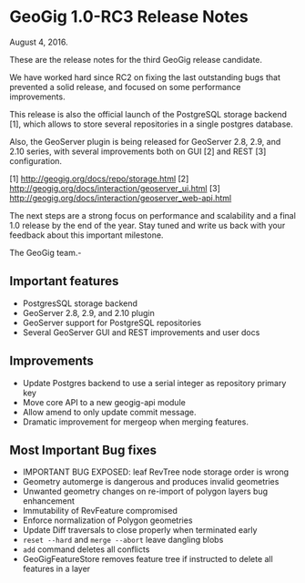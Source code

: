 GeoGig 1.0-RC3 Release Notes
============================

August 4, 2016.

These are the release notes for the third GeoGig release candidate.

We have worked hard since RC2 on fixing the last outstanding bugs that prevented 
a solid release, and focused on some performance improvements.

This release is also the official launch of the PostgreSQL storage backend [1],
which allows to store several repositories in a single postgres database.

Also, the GeoServer plugin is being released for GeoServer 2.8, 2.9, and 2.10 series,
with several improvements both on GUI [2] and REST [3] configuration.

[1] <http://geogig.org/docs/repo/storage.html>
[2] <http://geogig.org/docs/interaction/geoserver_ui.html>
[3] <http://geogig.org/docs/interaction/geoserver_web-api.html>

The next steps are a strong focus on performance and scalability and a final
1.0 release by the end of the year. Stay tuned and write us back with your 
feedback about this important milestone.

The GeoGig team.-

Important features
------------------

- PostgresSQL storage backend
- GeoServer 2.8, 2.9, and 2.10 plugin
- GeoServer support for PostgreSQL repositories
- Several GeoServer GUI and REST improvements and user docs

Improvements
------------
- Update Postgres backend to use a serial integer as repository primary key 
- Move core API to a new geogig-api module 
- Allow amend to only update commit message. 
- Dramatic improvement for mergeop when merging features. 


Most Important Bug fixes
------------------------

- IMPORTANT BUG EXPOSED: leaf RevTree node storage order is wrong
- Geometry automerge is dangerous and produces invalid geometries
- Unwanted geometry changes on re-import of polygon layers bug enhancement
- Immutability of RevFeature compromised
- Enforce normalization of Polygon geometries
- Update Diff traversals to close properly when terminated early
- `reset --hard` and `merge --abort` leave dangling blobs
- `add` command deletes all conflicts
- GeoGigFeatureStore removes feature tree if instructed to delete all features in a layer

